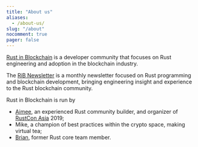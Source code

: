 ```yaml
---
title: "About us"
aliases:
  - /about-us/
slug: "/about"
nocomment: true
pager: false
---
```


[Rust in Blockchain](https://rustinblockchain.org) is a developer community
that focuses on Rust engineering and adoption in the blockchain industry.

The [RiB Newsletter](/newsletters) is a monthly newsletter focused on Rust programming
and blockchain development,
bringing engineering insight and experience to the Rust blockchain community.

Rust in Blockchain is run by

- [Aimee](https://impl.dev/), an experienced Rust community builder, and organizer of [RustCon Asia](https://rustcon.asia/) 2019;
- Mike, a champion of best practices within the crypto space, making virtual tea;
- [Brian](https://brson.github.io/), former Rust core team member.
